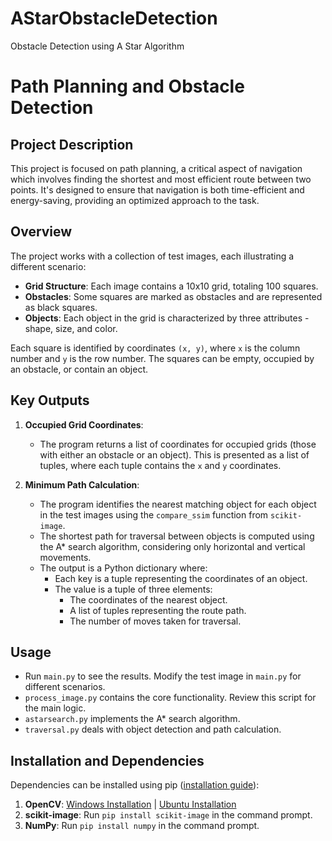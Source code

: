 # AStarObstacleDetection
Obstacle Detection using A Star Algorithm

# Path Planning and Obstacle Detection

## Project Description
This project is focused on path planning, a critical aspect of navigation which involves finding the shortest and most efficient route between two points. It's designed to ensure that navigation is both time-efficient and energy-saving, providing an optimized approach to the task.

## Overview

The project works with a collection of test images, each illustrating a different scenario:

- **Grid Structure**: Each image contains a 10x10 grid, totaling 100 squares.
- **Obstacles**: Some squares are marked as obstacles and are represented as black squares.
- **Objects**: Each object in the grid is characterized by three attributes - shape, size, and color.

Each square is identified by coordinates `(x, y)`, where `x` is the column number and `y` is the row number. The squares can be empty, occupied by an obstacle, or contain an object.

## Key Outputs

1. **Occupied Grid Coordinates**:
   - The program returns a list of coordinates for occupied grids (those with either an obstacle or an object). This is presented as a list of tuples, where each tuple contains the `x` and `y` coordinates.

2. **Minimum Path Calculation**:
   - The program identifies the nearest matching object for each object in the test images using the `compare_ssim` function from `scikit-image`.
   - The shortest path for traversal between objects is computed using the A* search algorithm, considering only horizontal and vertical movements.
   - The output is a Python dictionary where:
     - Each key is a tuple representing the coordinates of an object.
     - The value is a tuple of three elements: 
       - The coordinates of the nearest object.
       - A list of tuples representing the route path.
       - The number of moves taken for traversal.


## Usage

- Run `main.py` to see the results. Modify the test image in `main.py` for different scenarios.
- `process_image.py` contains the core functionality. Review this script for the main logic.
- `astarsearch.py` implements the A* search algorithm.
- `traversal.py` deals with object detection and path calculation.

## Installation and Dependencies

Dependencies can be installed using pip ([installation guide](https://pypi.python.org/pypi/pip)):

1. **OpenCV**: [Windows Installation](http://docs.opencv.org/3.1.0/d5/de5/tutorial_py_setup_in_windows.html) | [Ubuntu Installation](http://www.pyimagesearch.com/2015/06/22/install-opencv-3-0-and-python-2-7-on-ubuntu/)
2. **scikit-image**: Run `pip install scikit-image` in the command prompt.
3. **NumPy**: Run `pip install numpy` in the command prompt.
